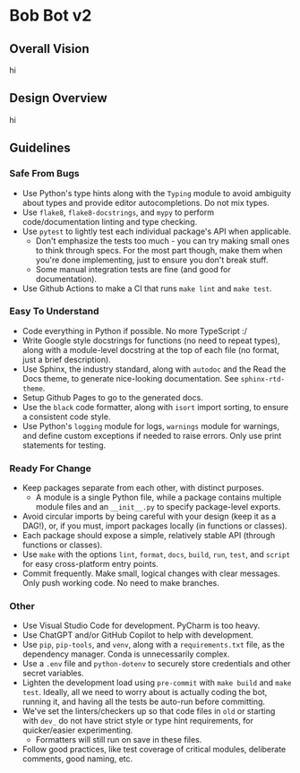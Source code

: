 # Bob Bot v2

## Overall Vision

hi

## Design Overview

hi

## Guidelines

### Safe From Bugs

- Use Python's type hints along with the `Typing` module to avoid ambiguity about types and provide editor autocompletions. Do not mix types.
- Use `flake8`, `flake8-docstrings`, and `mypy` to perform code/documentation linting and type checking.
- Use `pytest` to lightly test each individual package's API when applicable.
  - Don't emphasize the tests too much - you can try making small ones to think through specs. For the most part though, make them when you're done implementing, just to ensure you don't break stuff.
  - Some manual integration tests are fine (and good for documentation).
- Use Github Actions to make a CI that runs `make lint` and `make test`.

### Easy To Understand

- Code everything in Python if possible. No more TypeScript :/
- Write Google style docstrings for functions (no need to repeat types), along with a module-level docstring at the top of each file (no format, just a brief description).
- Use Sphinx, the industry standard, along with `autodoc` and the Read the Docs theme, to generate nice-looking documentation. See `sphinx-rtd-theme`.
- Setup Github Pages to go to the generated docs.
- Use the `black` code formatter, along with `isort` import sorting, to ensure a consistent code style.
- Use Python's `logging` module for logs, `warnings` module for warnings, and define custom exceptions if needed to raise errors. Only use print statements for testing.

### Ready For Change

- Keep packages separate from each other, with distinct purposes.
  - A module is a single Python file, while a package contains multiple module files and an `__init__.py` to specify package-level exports.
- Avoid circular imports by being careful with your design (keep it as a DAG!), or, if you must, import packages locally (in functions or classes).
- Each package should expose a simple, relatively stable API (through functions or classes).
- Use `make` with the options `lint`, `format`, `docs`, `build`, `run`, `test`, and `script` for easy cross-platform entry points.
- Commit frequently. Make small, logical changes with clear messages. Only push working code. No need to make branches.

### Other

- Use Visual Studio Code for development. PyCharm is too heavy.
- Use ChatGPT and/or GitHub Copilot to help with development.
- Use `pip`, `pip-tools`, and `venv`, along with a `requirements.txt` file, as the dependency manager. Conda is unnecessarily complex.
- Use a `.env` file and `python-dotenv` to securely store credentials and other secret variables.
- Lighten the development load using `pre-commit` with `make build` and `make test`. Ideally, all we need to worry about is actually coding the bot, running it, and having all the tests be auto-run before committing.
- We've set the linters/checkers up so that code files in `old` or starting with `dev_` do not have strict style or type hint requirements, for quicker/easier experimenting.
  - Formatters will still run on save in these files.
- Follow good practices, like test coverage of critical modules, deliberate comments, good naming, etc.
